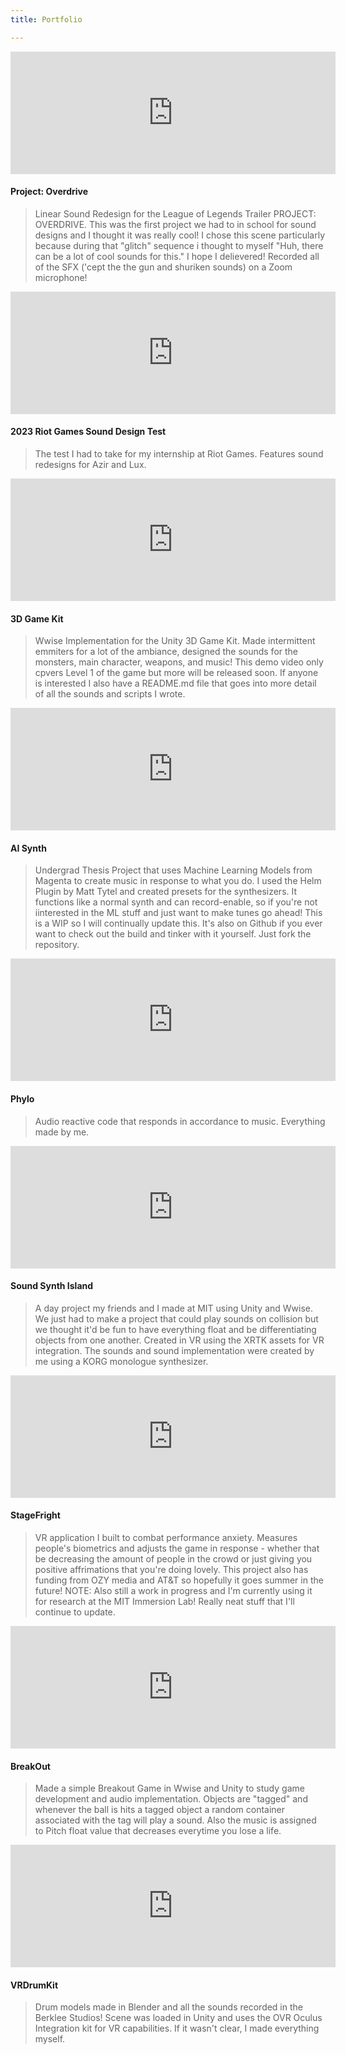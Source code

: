 ```yaml
---
title: Portfolio

---
```


<section>
  <iframe class="image main" width="520" height="196" src="https://www.youtube.com/embed/pkDWpyRfxoo?autoplay=1&mute=1&loop=10" frameborder="0" allowfullscreen></iframe>
	<h4>Project: Overdrive</h4>
	<blockquote>Linear Sound Redesign for the League of Legends Trailer PROJECT: OVERDRIVE. This was the first project we had to in school for sound designs and I thought it was really cool! I chose this scene particularly because during that "glitch" sequence i thought to myself "Huh, there can be a lot of cool sounds for this." I hope I delievered! Recorded all of the SFX ('cept the the gun and shuriken sounds) on a Zoom microphone!</blockquote>
</section>

<section>
  <iframe class="image main" width="520" height="196" src="https://youtube.com/embed/pbrcPTBrKJo?autoplay=1&mute=1&loop=10" frameborder="0" allowfullscreen></iframe>
	<h4>2023 Riot Games Sound Design Test</h4>
	<blockquote>The test I had to take for my internship at Riot Games. Features sound redesigns for Azir and Lux. </blockquote>
</section>

<section>
  <iframe class="image main" width="520" height="196" src="https://youtube.com/embed/rYiPAh2-VpY?autoplay=1&mute=1&loop=1" frameborder="0" allowfullscreen></iframe>
	<h4>3D Game Kit</h4>
	<blockquote>Wwise Implementation for the Unity 3D Game Kit. Made intermittent emmiters for a lot of the ambiance, designed the sounds for the monsters, main character, weapons, and music! This demo video only cpvers Level 1 of the game but more will be released soon. If anyone is interested I also have a README.md file that goes into more detail of all the sounds and scripts I wrote. </blockquote>
</section>

<section>
  <iframe class="image main" width="520" height="196" src="https://youtube.com/embed/vYoC3TkA92Y?autoplay=1&mute=1&loop=10" frameborder="0" allowfullscreen></iframe>
	<h4>AI Synth</h4>
	<blockquote>Undergrad Thesis Project that uses Machine Learning Models from Magenta to create music in response to what you do. I used the Helm Plugin by Matt Tytel and created presets for the synthesizers. It functions like a normal synth and can record-enable, so if you're not iinterested in the ML stuff and just want to make tunes go ahead! This is a WIP so I will continually update this. It's also on Github if you ever want to check out the build and tinker with it yourself. Just fork the repository.</blockquote>
</section>

<section>
  <iframe class="image main" width="520" height="196" src="https://www.youtube.com/embed/6f6COK5uzj0?autoplay=1&mute=1&loop=10" frameborder="0" allowfullscreen></iframe>
	<h4>Phylo</h4>
	<blockquote>Audio reactive code that responds in accordance to music. Everything made by me.</blockquote>
</section>

<section>
  <iframe class="image main" width="520" height="196" src="https://youtube.com/embed/s5ctJfzFgHg?autoplay=1&mute=1&loop=10" frameborder="0" allowfullscreen></iframe>
	<h4>Sound Synth Island</h4>
	<blockquote>A day project my friends and I made at MIT using Unity and Wwise. We just had to make a project that could play sounds on collision but we thought it'd be fun to have everything float and be differentiating objects from one another. Created in VR using the XRTK assets for VR integration. The sounds and sound implementation were created by me using a KORG monologue synthesizer.</blockquote>
</section>

<section>
  <iframe class="image main" width="520" height="196" src="https://youtube.com/embed/t1qoXfwXfGs?autoplay=1&mute=1&loop=10" frameborder="0" allowfullscreen></iframe>
	<h4>StageFright</h4>
	<blockquote>VR application I built to combat performance anxiety. Measures people's biometrics and adjusts the game in response - whether that be decreasing the amount of people in the crowd or just giving you positive affrimations that you're doing lovely. This project also has funding from OZY media and AT&T so hopefully it goes summer in the future! NOTE: Also still a work in progress and I'm currently using it for research at the MIT Immersion Lab! Really neat stuff that I'll continue to update.</blockquote>
</section>

<section>
  <iframe class="image main" width="520" height="196" src="https://youtube.com/embed/K5nTx8JoDIo?autoplay=1&mute=1&loop=10" frameborder="0" allowfullscreen></iframe>
	<h4>BreakOut</h4>
	<blockquote>Made a simple Breakout Game in Wwise and Unity to study game development and audio implementation. Objects are "tagged" and whenever the ball is hits a tagged object a random container associated with the tag will play a sound. Also the music is assigned to Pitch float value that decreases everytime you lose a life.</blockquote>
</section>

<section>
  <iframe class="image main" width="520" height="196" src="https://youtube.com/embed/lCQnDT3WPHU?autoplay=1&mute=1&loop=1" frameborder="0" allowfullscreen></iframe>
	<h4>VRDrumKit</h4>
	<blockquote>Drum models made in Blender and all the sounds recorded in the Berklee Studios! Scene was loaded in Unity and uses the OVR Oculus Integration kit for VR capabilities. If it wasn't clear, I made everything myself.</blockquote>
</section>

